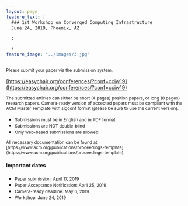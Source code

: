 ```yaml
---
layout: page
feature_text: | 
  ### 1st Workshop on Converged Computing Infrastructure
  June 24, 2019, Phoenix, AZ

  :

  :
feature_image: "../images/3.jpg"
---
```

<small>
Please submit your paper via the submission system:</small>

[https://easychair.org/conferences/?conf=cciw19](https://easychair.org/conferences/?conf=cciw19)

<small>The submitted articles can either be short (4 pages) position papers, or long (8 pages) research papers.
Camera-ready version of accepted papers must be compliant with the ACM Master Template with sigconf  format (please be sure to use the current version).</small>

* <small>Submissions must be in English and in PDF format</small>
* <small>Submissions are NOT double-blind</small>
* <small>Only web-based submissions are allowed</small>

<small>
All necessary documentation can be found at: [https://www.acm.org/publications/proceedings-template](https://www.acm.org/publications/proceedings-template). 
</small>

#### Important dates

* <small>Paper submission: April 17, 2019</small>
* <small>Paper Acceptance Notification: April 25, 2019</small>
* <small>Camera-ready deadline: May 6, 2019</small>
* <small>Workshop: June 24, 2019</small>
